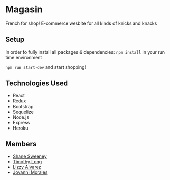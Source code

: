 # Magasin
French for shop! E-commerce wesbite for all kinds of knicks and knacks


## Setup

In order to fully install all packages & dependencies:
`npm install` in your run time environment

`npm run start-dev` and start shopping!

## Technologies Used

* React 
* Redux 
* Bootstrap
* Sequelize 
* Node.js 
* Express 
* Heroku

## Members
* [Shane Sweeney](https://www.linkedin.com/in/shanesween/)
* [Timothy Long](https://www.linkedin.com/in/timothyleelong/)
* [Lizzy Alvarez](https://www.linkedin.com/in/elizabethalvarezdev/)
* [Jovanni Morales](https://www.linkedin.com/in/jovanni-morales/)
